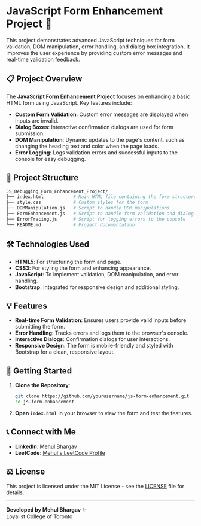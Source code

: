 
# JavaScript Form Enhancement Project 🚀

This project demonstrates advanced JavaScript techniques for form validation, DOM manipulation, error handling, and dialog box integration. It improves the user experience by providing custom error messages and real-time validation feedback.

## 📋 Project Overview
The **JavaScript Form Enhancement Project** focuses on enhancing a basic HTML form using JavaScript. Key features include:

- **Custom Form Validation**: Custom error messages are displayed when inputs are invalid.
- **Dialog Boxes**: Interactive confirmation dialogs are used for form submission.
- **DOM Manipulation**: Dynamic updates to the page's content, such as changing the heading text and color when the page loads.
- **Error Logging**: Logs validation errors and successful inputs to the console for easy debugging.

## 📂 Project Structure

```bash
JS_Debugging_Form_Enhancement_Project/
├── index.html           # Main HTML file containing the form structure
├── style.css            # Custom styles for the form
├── DOMManipulation.js   # Script to handle DOM manipulations
├── FormEnhancement.js   # Script to handle form validation and dialog boxes
├── ErrorTracing.js      # Script for logging errors to the console
└── README.md            # Project documentation
```

## 🛠️ Technologies Used
- **HTML5**: For structuring the form and page.
- **CSS3**: For styling the form and enhancing appearance.
- **JavaScript**: To implement validation, DOM manipulation, and error handling.
- **Bootstrap**: Integrated for responsive design and additional styling.

## 💡 Features
- **Real-time Form Validation**: Ensures users provide valid inputs before submitting the form.
- **Error Handling**: Tracks errors and logs them to the browser's console.
- **Interactive Dialogs**: Confirmation dialogs for user interactions.
- **Responsive Design**: The form is mobile-friendly and styled with Bootstrap for a clean, responsive layout.

## 🚀 Getting Started

1. **Clone the Repository**:
   ```bash
   git clone https://github.com/yourusername/js-form-enhancement.git
   cd js-form-enhancement
   ```

2. **Open `index.html`** in your browser to view the form and test the features.

## 📞 Connect with Me

- **LinkedIn**: [Mehul Bhargav](https://www.linkedin.com/in/mehulbhargav/)
- **LeetCode**: [Mehul's LeetCode Profile](https://leetcode.com/mehulbhargav/)

## ⚖️ License

This project is licensed under the MIT License - see the [LICENSE](LICENSE) file for details.

---

**Developed by Mehul Bhargav** ✨  
Loyalist College of Toronto  
